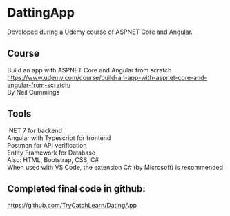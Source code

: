 # DattingApp
Developed during a Udemy course of ASPNET Core and Angular.

## Course
Build an app with ASPNET Core and Angular from scratch<br/>
https://www.udemy.com/course/build-an-app-with-aspnet-core-and-angular-from-scratch/<br/>
By Neil Cummings<br/>

## Tools
.NET 7 for backend<br/>
Angular with Typescript for frontend<br/>
Postman for API verification<br/>
Entity Framework for Database<br/>
Also: HTML, Bootstrap, CSS, C#<br/>
When used with VS Code, the extension C# (by Microsoft) is recommended<br/>

## Completed final code in github:
https://github.com/TryCatchLearn/DatingApp